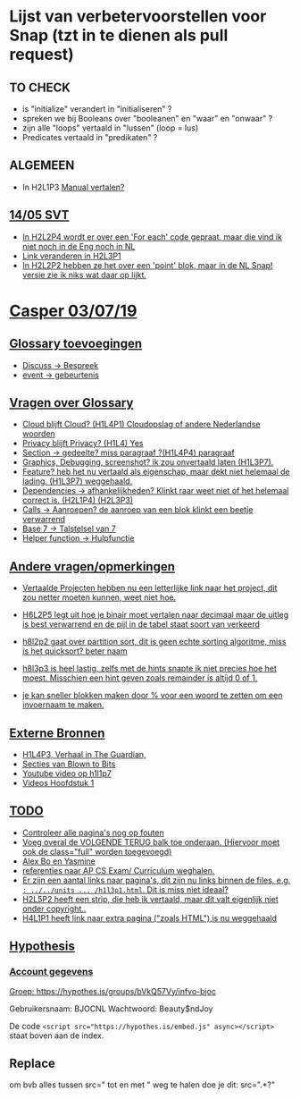 
# Lijst van verbetervoorstellen voor Snap (tzt in te dienen als pull request)

## TO CHECK

* is "initialize" verandert in "initialiseren" ?
* spreken we bij Booleans over "booleanen" en "waar" en "onwaar" ?
* zijn alle "loops" vertaald in "lussen" (loop = lus)
* Predicates vertaald in "predikaten"  ?

## ALGEMEEN

* In H2L1P3 <a href="<http://snap.berkeley.edu/snapsource/help/SnapManual.pdf">   Manual vertalen?

## 14/05 SVT

* In H2L2P4 wordt er over een 'For each' code gepraat, maar die vind ik niet noch in de Eng noch in NL
* Link veranderen in H2L3P1
* In H2L2P2 hebben ze het over een 'point'  blok, maar in de NL Snap! versie zie ik niks wat daar op lijkt.

# Casper 03/07/19

## Glossary toevoegingen

* Discuss -> Bespreek
* event -> gebeurtenis

## Vragen over Glossary

* Cloud blijft Cloud? (H1L4P1) Cloudopslag of andere Nederlandse woorden
* Privacy blijft Privacy? (H1L4) Yes
* Section -> gedeelte? miss paragraaf ?(H1L4P4) paragraaf
* Graphics, Debugging, screenshot? ik zou onvertaald laten (H1L3P7).
* Feature? heb het nu vertaald als eigenschap, maar dekt niet helemaal de lading. (H1L3P7) weggehaald.
* Dependencies -> afhankelijkheden? Klinkt raar weet niet of het helemaal correct is. (H2L1P4) (H2L3P3)
* Calls -> Aanroepen? de aanroep van een blok klinkt een beetje verwarrend
* Base 7 -> Talstelsel van 7
* Helper function -> Hulpfunctie

## Andere vragen/opmerkingen

* Vertaalde Projecten hebben nu een letterlijke link naar het project, dit zou netter moeten kunnen, weet niet hoe.
* H6L2P5 legt uit hoe je binair moet vertalen naar decimaal maar de uitleg is best verwarrend en de pijl in de tabel staat soort van verkeerd
* h8l2p2 gaat over partition sort, dit is geen echte sorting algoritme, miss is het quicksort? beter naam
* h8l3p3 is heel lastig, zelfs met de hints snapte ik niet precies hoe het moest. Misschien een hint geven zoals remainder is altijd 0 of 1.

* je kan sneller blokken maken door % voor een woord te zetten om een invoernaam te maken.

## Externe Bronnen

* H1L4P3, Verhaal in The Guardian,
* Secties van Blown to Bits
* Youtube video op h1l1p7
* Videos Hoofdstuk 1

## TODO

* Controleer alle pagina's nog op fouten
* Voeg overal de VOLGENDE TERUG balk toe onderaan. (Hiervoor moet ook de class="full" worden toegevoegd)
* Alex Bo en Yasmine
* referenties naar AP CS Exam/ Curriculum weghalen.
* Er zijn een aantal links naar pagina's, dit zijn nu links binnen de files, e.g. `: ../../units ... /h1l3p1.html`. Dit is miss niet ideaal?
* H2L5P2 heeft een strip, die heb ik vertaald, maar dit valt eigenlijk niet onder copyright..
* H4L1P1 heeft link naar extra pagina ("zoals HTML"),is nu weggehaald

## Hypothesis

### Account gegevens

Groep:
<https://hypothes.is/groups/bVkQ57Vy/infvo-bjoc>

Gebruikersnaam: BJOCNL
Wachtwoord: Beauty$ndJoy

De code ```<script src="https://hypothes.is/embed.js" async></script>``` staat boven aan de index.

## Replace

om bvb alles tussen src=" tot en met " weg te halen doe je dit:
src=".*?"
